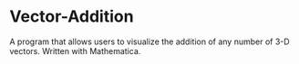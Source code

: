 # Vector-Addition
A program that allows users to visualize the addition of any number of 3-D vectors.
Written with Mathematica.
